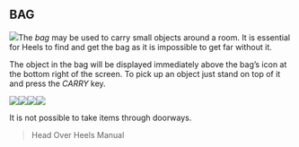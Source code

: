 ## BAG

![](texture-bag)The *bag* may be used to carry small objects around a room. It is essential for
Heels to find and get the bag as it is impossible to get far without it.

The object in the bag will be displayed immediately above the bag’s icon at the
bottom right of the screen. To pick up an object just stand on top of it and
press the *CARRY* key. 

![](texture-cube)![](texture-drum)![](texture-spring_compressed)![](texture-sticks)

It is not possible to take items through doorways.

> Head Over Heels Manual

